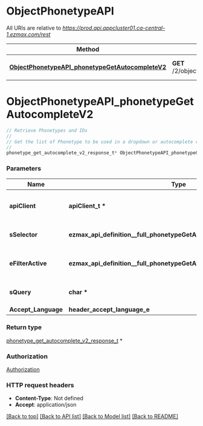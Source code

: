# ObjectPhonetypeAPI

All URIs are relative to *https://prod.api.appcluster01.ca-central-1.ezmax.com/rest*

Method | HTTP request | Description
------------- | ------------- | -------------
[**ObjectPhonetypeAPI_phonetypeGetAutocompleteV2**](ObjectPhonetypeAPI.md#ObjectPhonetypeAPI_phonetypeGetAutocompleteV2) | **GET** /2/object/phonetype/getAutocomplete/{sSelector} | Retrieve Phonetypes and IDs


# **ObjectPhonetypeAPI_phonetypeGetAutocompleteV2**
```c
// Retrieve Phonetypes and IDs
//
// Get the list of Phonetype to be used in a dropdown or autocomplete control.
//
phonetype_get_autocomplete_v2_response_t* ObjectPhonetypeAPI_phonetypeGetAutocompleteV2(apiClient_t *apiClient, ezmax_api_definition__full_phonetypeGetAutocompleteV2_sSelector_e sSelector, ezmax_api_definition__full_phonetypeGetAutocompleteV2_eFilterActive_e eFilterActive, char *sQuery, header_accept_language_e Accept_Language);
```

### Parameters
Name | Type | Description  | Notes
------------- | ------------- | ------------- | -------------
**apiClient** | **apiClient_t \*** | context containing the client configuration |
**sSelector** | **ezmax_api_definition__full_phonetypeGetAutocompleteV2_sSelector_e** | The type of Phonetypes to return | 
**eFilterActive** | **ezmax_api_definition__full_phonetypeGetAutocompleteV2_eFilterActive_e** | Specify which results we want to display. | [optional] [default to &#39;Active&#39;]
**sQuery** | **char \*** | Allow to filter the returned results | [optional] 
**Accept_Language** | **header_accept_language_e** |  | [optional] 

### Return type

[phonetype_get_autocomplete_v2_response_t](phonetype_get_autocomplete_v2_response.md) *


### Authorization

[Authorization](../README.md#Authorization)

### HTTP request headers

 - **Content-Type**: Not defined
 - **Accept**: application/json

[[Back to top]](#) [[Back to API list]](../README.md#documentation-for-api-endpoints) [[Back to Model list]](../README.md#documentation-for-models) [[Back to README]](../README.md)

